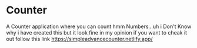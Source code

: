 # Counter
A Counter application where you can count hmm Numbers.. uh i Don't Know why i have created this but it look fine in my opinion if you want to cheak it out
follow this link
https://simpleadvancecounter.netlify.app/

